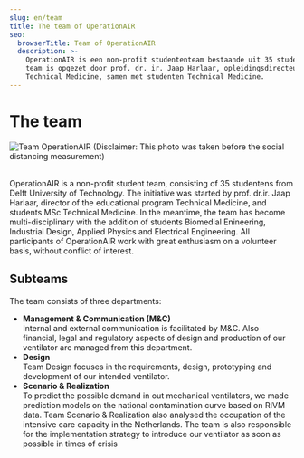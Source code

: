 ```yaml
---
slug: en/team
title: The team of OperationAIR
seo:
  browserTitle: Team of OperationAIR
  description: >-
    OperationAIR is een non-profit studententeam bestaande uit 35 studenten. Het
    team is opgezet door prof. dr. ir. Jaap Harlaar, opleidingsdirecteur van
    Technical Medicine, samen met studenten Technical Medicine.
---
```

# The team

![](/assets/operationair-group.jpg "Team OperationAIR (Disclaimer: This photo was taken before the social distancing measurement)")

\
OperationAIR is a non-profit student team, consisting of 35 studentens from Delft University of Technology. The initiative was started by prof. dr.ir. Jaap Harlaar, director of the educational program Technical Medicine, and students MSc Technical Medicine. In the meantime, the team has become multi-disciplinary with the addition of students Biomedial Enineering, Industrial Design, Applied Physics and Electrical Engineering. All participants of OperationAIR work with great enthusiasm on a volunteer basis, without conflict of interest.

## Subteams

The team consists of three departments:

* **Management & Communication (M&C)**\
  Internal and external communication is facilitated by M&C. Also financial, legal and regulatory aspects of design and production of our ventilator are managed from this department.
* **Design**\
  Team Design focuses in the requirements, design, prototyping and development of our intended ventilator.
* **Scenario & Realization**\
  To predict the possible demand in out mechanical ventilators, we made prediction models on the national contamination curve based on RIVM data. Team Scenario & Realization also analysed the occupation of the intensive care capacity in the Netherlands. The team is also responsible for the implementation strategy to introduce our ventilator as soon as possible in times of crisis